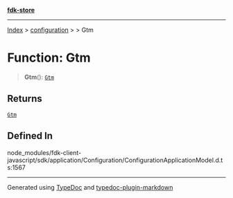 [**fdk-store**](../../../README.md)
***

[Index](../../../API.md) > [configuration](../../README.md) > [<internal>](../README.md) > Gtm

# Function: Gtm

> **Gtm**(): [`Gtm`](../type-aliases/type-alias.Gtm.md)

## Returns

[`Gtm`](../type-aliases/type-alias.Gtm.md)

## Defined In

node\_modules/fdk-client-javascript/sdk/application/Configuration/ConfigurationApplicationModel.d.ts:1567

***
Generated using [TypeDoc](https://typedoc.org/) and [typedoc-plugin-markdown](https://www.npmjs.com/package/typedoc-plugin-markdown)

